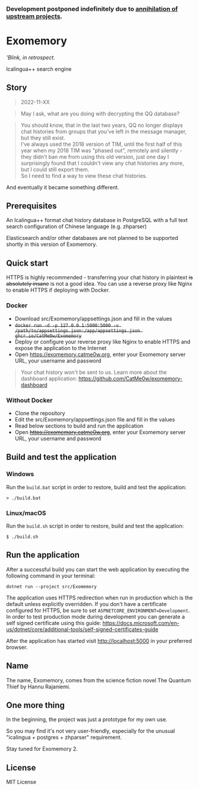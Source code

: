 ### Development postponed indefinitely due to [annihilation of upstream projects](https://wiki.mrxiaom.top/mirai/sign.html).

# Exomemory

_'Blink, in retrospect._

Icalingua++ search engine

## Story

> 2022-11-XX

> May I ask, what are you doing with decrypting the QQ database?

> You should know, that in the last two years, QQ no longer displays chat histories from groups that you've left in the message manager, but they still exist.  
I've always used the 2018 version of TIM, until the first half of this year when my 2018 TIM was "phased out", remotely and silently - they didn't ban me from using this old version, just one day I surprisingly found that I couldn't view any chat histories any more, but I could still export them.  
So I need to find a way to view these chat histories.

And eventually it became something different.

## Prerequisites

An Icalingua++ format chat history database in PostgreSQL with a full text search configuration of Chinese language (e.g. zhparser)

Elasticsearch and/or other databases are not planned to be supported shortly in this version of Exomemory.

## Quick start

HTTPS is highly recommended - transferring your chat history in plaintext ~~is absolutely insane~~ is not a good idea. You can use a reverse proxy like Nginx to enable HTTPS if deploying with Docker.

### Docker

- Download src/Exomemory/appsettings.json and fill in the values
- ~~```docker run -d -p 127.0.0.1:5000:5000 -v /path/to/appsettings.json:/app/appsettings.json ghcr.io/CatMe0w/Exomemory```~~
- Deploy or configure your reverse proxy like Nginx to enable HTTPS and expose the application to the Internet
- Open https://exomemory.catme0w.org, enter your Exomemory server URL, your username and password

> Your chat history won't be sent to us. Learn more about the dashboard application: https://github.com/CatMe0w/exomemory-dashboard

### Without Docker

- Clone the repository
- Edit the src/Exomemory/appsettings.json file and fill in the values
- Read below sections to build and run the application
- Open ~~https://exomemory.catme0w.org~~, enter your Exomemory server URL, your username and password

## Build and test the application

### Windows

Run the `build.bat` script in order to restore, build and test the application:

```
> ./build.bat
```

### Linux/macOS

Run the `build.sh` script in order to restore, build and test the application:

```
$ ./build.sh
```

## Run the application

After a successful build you can start the web application by executing the following command in your terminal:

```
dotnet run --project src/Exomemory
```

The application uses HTTPS redirection when run in production which is the default unless explicitly overridden. If you
don't have a certificate configured for HTTPS, be sure to set `ASPNETCORE_ENVIRONMENT=Development`. In order to test
production mode during development you can generate a self signed certificate using this
guide: https://docs.microsoft.com/en-us/dotnet/core/additional-tools/self-signed-certificates-guide

After the application has started visit [http://localhost:5000](http://localhost:5000) in your preferred browser.

## Name

The name, Exomemory, comes from the science fiction novel The Quantum Thief by Hannu Rajaniemi.

## One more thing

In the beginning, the project was just a prototype for my own use.

So you may find it's not very user-friendly, especially for the unusual "icalingua + postgres + zhparser" requirement.

Stay tuned for Exomemory 2.

## License

MIT License
